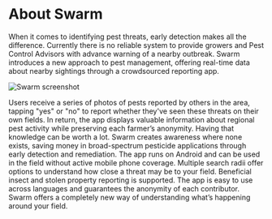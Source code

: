 # About Swarm
When it comes to identifying pest threats, early detection makes all the difference. Currently there is no reliable system to provide growers and Pest Control Advisors with advance warning of a nearby outbreak. Swarm introduces a new approach to pest management, offering real-time data about nearby sightings through a crowdsourced reporting app.

![Swarm screenshot](http://i.imgur.com/UdttzW0.png)

Users receive a series of photos of pests reported by others in the area, tapping "yes" or "no" to report whether they've seen these threats on their own fields. In return, the app displays valuable information about regional pest activity while preserving each farmer’s anonymity. Having that knowledge can be worth a lot. Swarm creates awareness where none exists, saving money in broad-spectrum pesticide applications through early detection and remediation. The app runs on Android and can be used in the field without active mobile phone coverage. Multiple search radii offer options to understand how close a threat may be to your field. Beneficial insect and stolen property reporting is supported. The app is easy to use across languages and guarantees the anonymity of each contributor. Swarm offers a completely new way of understanding what’s happening around your field.


